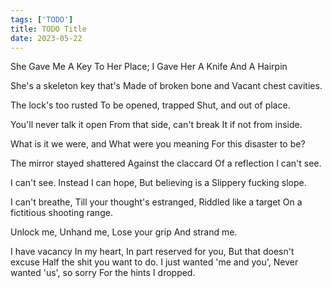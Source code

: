 ```yaml
---
tags: ['TODO']
title: TODO Title
date: 2023-05-22
---
```


She Gave Me A Key To Her Place; I Gave Her A Knife And A Hairpin

She's a skeleton key that's
Made of broken bone and
Vacant chest cavities.

The lock's too rusted
To be opened, trapped
Shut, and out of place.

You'll never talk it open
From that side, can't break
It if not from inside.

What is it we were, and
What were you meaning
For this disaster to be?

The mirror stayed shattered
Against the claccard
Of a reflection I can't see.

I can't see.
Instead I can hope,
But believing is a
Slippery fucking slope.

I can't breathe,
Till your thought's estranged,
Riddled like a target
On a fictitious shooting range.

Unlock me,
Unhand me,
Lose your grip
And strand me.

I have vacancy
In my heart,
In part reserved for you,
But that doesn't excuse
Half the shit you want to do.
I just wanted 'me and you',
Never wanted 'us', so sorry
For the hints I dropped.

